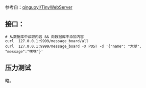 参考自：[qinguoyi/TinyWebServer](https://github.com/qinguoyi/TinyWebServer)

## 接口：

```shell
# 从数据库中读取内容 && 向数据库中添加内容
curl  127.0.0.1:9999/message_board/all
curl  127.0.0.1:9999/message_board -X POST -d '{"name": "大草", "message":"嘿嘿"}'
```

## 压力测试

略。
